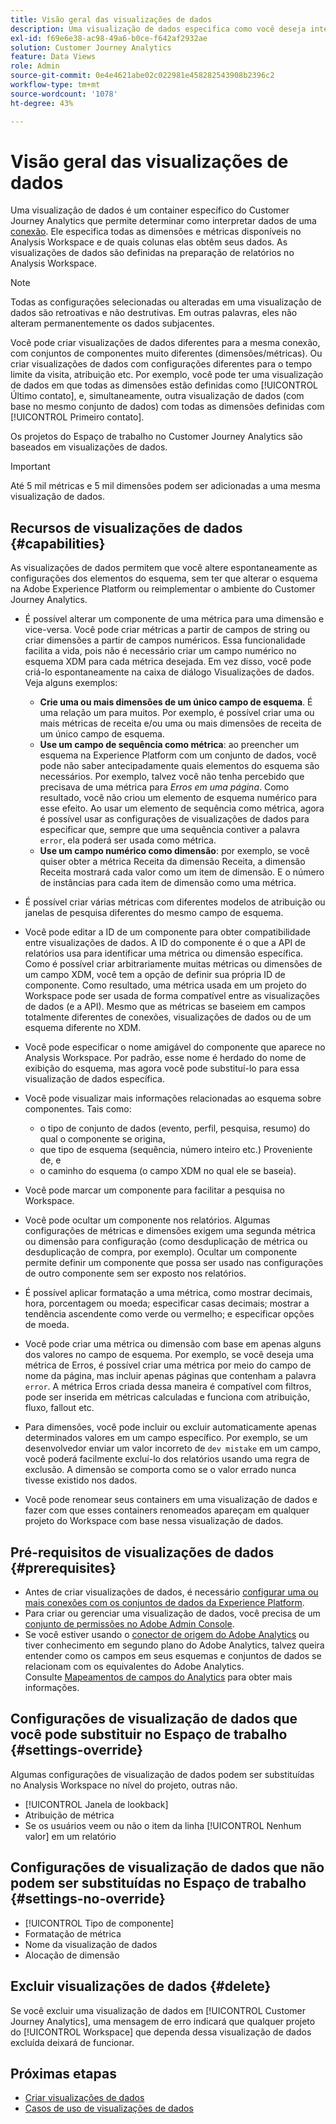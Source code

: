 ```yaml
---
title: Visão geral das visualizações de dados
description: Uma visualização de dados especifica como você deseja interpretar elementos dos dados na conexão Customer Journey Analytics, como métricas, dimensões, sessões etc.
exl-id: f69e6e38-ac98-49a6-b0ce-f642af2932ae
solution: Customer Journey Analytics
feature: Data Views
role: Admin
source-git-commit: 0e4e4621abe02c022981e458282543908b2396c2
workflow-type: tm+mt
source-wordcount: '1078'
ht-degree: 43%

---
```


# Visão geral das visualizações de dados

Uma visualização de dados é um container específico do Customer Journey Analytics que permite determinar como interpretar dados de uma [conexão](/help/connections/create-connection.md). Ele especifica todas as dimensões e métricas disponíveis no Analysis Workspace e de quais colunas elas obtêm seus dados. As visualizações de dados são definidas na preparação de relatórios no Analysis Workspace.

>[!NOTE]
>
>Todas as configurações selecionadas ou alteradas em uma visualização de dados são retroativas e não destrutivas. Em outras palavras, eles não alteram permanentemente os dados subjacentes.

Você pode criar visualizações de dados diferentes para a mesma conexão, com conjuntos de componentes muito diferentes (dimensões/métricas). Ou criar visualizações de dados com configurações diferentes para o tempo limite da visita, atribuição etc. Por exemplo, você pode ter uma visualização de dados em que todas as dimensões estão definidas como [!UICONTROL Último contato], e, simultaneamente, outra visualização de dados (com base no mesmo conjunto de dados) com todas as dimensões definidas com [!UICONTROL Primeiro contato].

Os projetos do Espaço de trabalho no Customer Journey Analytics são baseados em visualizações de dados.

>[!IMPORTANT]
>
>Até 5 mil métricas e 5 mil dimensões podem ser adicionadas a uma mesma visualização de dados.

## Recursos de visualizações de dados {#capabilities}

As visualizações de dados permitem que você altere espontaneamente as configurações dos elementos do esquema, sem ter que alterar o esquema na Adobe Experience Platform ou reimplementar o ambiente do Customer Journey Analytics.

* É possível alterar um componente de uma métrica para uma dimensão e vice-versa. Você pode criar métricas a partir de campos de string ou criar dimensões a partir de campos numéricos. Essa funcionalidade facilita a vida, pois não é necessário criar um campo numérico no esquema XDM para cada métrica desejada. Em vez disso, você pode criá-lo espontaneamente na caixa de diálogo Visualizações de dados. Veja alguns exemplos:
   * **Crie uma ou mais dimensões de um único campo de esquema**. É uma relação um para muitos. Por exemplo, é possível criar uma ou mais métricas de receita e/ou uma ou mais dimensões de receita de um único campo de esquema.
   * **Use um campo de sequência como métrica**: ao preencher um esquema na Experience Platform com um conjunto de dados, você pode não saber antecipadamente quais elementos do esquema são necessários. Por exemplo, talvez você não tenha percebido que precisava de uma métrica para *Erros em uma página*. Como resultado, você não criou um elemento de esquema numérico para esse efeito. Ao usar um elemento de sequência como métrica, agora é possível usar as configurações de visualizações de dados para especificar que, sempre que uma sequência contiver a palavra `error`, ela poderá ser usada como métrica.
   * **Use um campo numérico como dimensão**: por exemplo, se você quiser obter a métrica Receita da dimensão Receita, a dimensão Receita mostrará cada valor como um item de dimensão. E o número de instâncias para cada item de dimensão como uma métrica.

* É possível criar várias métricas com diferentes modelos de atribuição ou janelas de pesquisa diferentes do mesmo campo de esquema.

* Você pode editar a ID de um componente para obter compatibilidade entre visualizações de dados. A ID do componente é o que a API de relatórios usa para identificar uma métrica ou dimensão específica. Como é possível criar arbitrariamente muitas métricas ou dimensões de um campo XDM, você tem a opção de definir sua própria ID de componente. Como resultado, uma métrica usada em um projeto do Workspace pode ser usada de forma compatível entre as visualizações de dados (e a API). Mesmo que as métricas se baseiem em campos totalmente diferentes de conexões, visualizações de dados ou de um esquema diferente no XDM.

* Você pode especificar o nome amigável do componente que aparece no Analysis Workspace. Por padrão, esse nome é herdado do nome de exibição do esquema, mas agora você pode substituí-lo para essa visualização de dados específica.

* Você pode visualizar mais informações relacionadas ao esquema sobre componentes. Tais como:

   * o tipo de conjunto de dados (evento, perfil, pesquisa, resumo) do qual o componente se origina,
   * que tipo de esquema (sequência, número inteiro etc.) Proveniente de, e
   * o caminho do esquema (o campo XDM no qual ele se baseia).

* Você pode marcar um componente para facilitar a pesquisa no Workspace.

* Você pode ocultar um componente nos relatórios. Algumas configurações de métricas e dimensões exigem uma segunda métrica ou dimensão para configuração (como desduplicação de métrica ou desduplicação de compra, por exemplo). Ocultar um componente permite definir um componente que possa ser usado nas configurações de outro componente sem ser exposto nos relatórios.

* É possível aplicar formatação a uma métrica, como mostrar decimais, hora, porcentagem ou moeda; especificar casas decimais; mostrar a tendência ascendente como verde ou vermelho; e especificar opções de moeda.

* Você pode criar uma métrica ou dimensão com base em apenas alguns dos valores no campo de esquema. Por exemplo, se você deseja uma métrica de Erros, é possível criar uma métrica por meio do campo de nome da página, mas incluir apenas páginas que contenham a palavra `error`. A métrica Erros criada dessa maneira é compatível com filtros, pode ser inserida em métricas calculadas e funciona com atribuição, fluxo, fallout etc.

* Para dimensões, você pode incluir ou excluir automaticamente apenas determinados valores em um campo específico. Por exemplo, se um desenvolvedor enviar um valor incorreto de `dev mistake` em um campo, você poderá facilmente excluí-lo dos relatórios usando uma regra de exclusão. A dimensão se comporta como se o valor errado nunca tivesse existido nos dados.

* Você pode renomear seus containers em uma visualização de dados e fazer com que esses containers renomeados apareçam em qualquer projeto do Workspace com base nessa visualização de dados.

## Pré-requisitos de visualizações de dados {#prerequisites}

* Antes de criar visualizações de dados, é necessário [configurar uma ou mais conexões com os conjuntos de dados da Experience Platform](/help/connections/create-connection.md).
* Para criar ou gerenciar uma visualização de dados, você precisa de um [conjunto de permissões no Adobe Admin Console](https://experienceleague.adobe.com/en/docs/analytics-platform/using/cja-overview/cja-overview).
* Se você estiver usando o [conector de origem do Adobe Analytics](/help/data-ingestion/analytics.md) ou tiver conhecimento em segundo plano do Adobe Analytics, talvez queira entender como os campos em seus esquemas e conjuntos de dados se relacionam com os equivalentes do Adobe Analytics. Consulte [Mapeamentos de campos do Analytics](https://experienceleague.adobe.com/en/docs/experience-platform/sources/connectors/adobe-applications/mapping/analytics) para obter mais informações.

## Configurações de visualização de dados que você pode substituir no Espaço de trabalho {#settings-override}

Algumas configurações de visualização de dados podem ser substituídas no Analysis Workspace no nível do projeto, outras não.

* [!UICONTROL Janela de lookback]
* Atribuição de métrica
* Se os usuários veem ou não o item da linha [!UICONTROL Nenhum valor] em um relatório

## Configurações de visualização de dados que não podem ser substituídas no Espaço de trabalho {#settings-no-override}

* [!UICONTROL Tipo de componente]
* Formatação de métrica
* Nome da visualização de dados
* Alocação de dimensão

## Excluir visualizações de dados {#delete}

Se você excluir uma visualização de dados em [!UICONTROL Customer Journey Analytics], uma mensagem de erro indicará que qualquer projeto do [!UICONTROL Workspace] que dependa dessa visualização de dados excluída deixará de funcionar.

## Próximas etapas

* [Criar visualizações de dados](/help/data-views/create-dataview.md)
* [Casos de uso de visualizações de dados](/help/use-cases/data-views/data-views-usecases.md)
